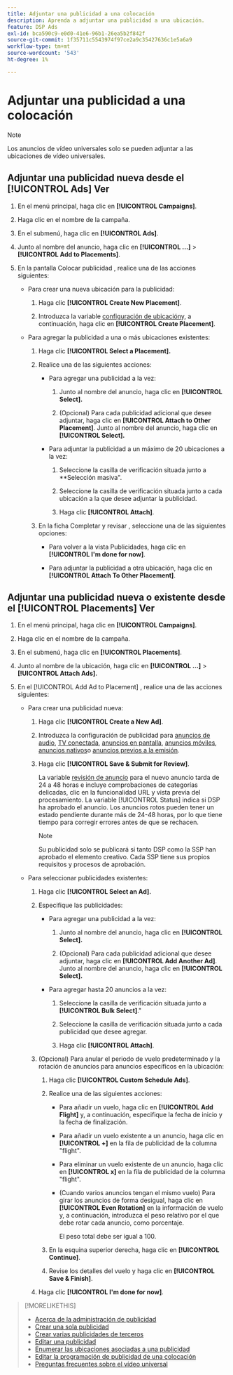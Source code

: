 ```yaml
---
title: Adjuntar una publicidad a una colocación
description: Aprenda a adjuntar una publicidad a una ubicación.
feature: DSP Ads
exl-id: bca590c9-e0d0-41e6-96b1-26ea5b2f842f
source-git-commit: 1f35711c5543974f97ce2a9c35427636c1e5a6a9
workflow-type: tm+mt
source-wordcount: '543'
ht-degree: 1%

---
```


# Adjuntar una publicidad a una colocación

>[!NOTE]
>
>Los anuncios de vídeo universales solo se pueden adjuntar a las ubicaciones de vídeo universales.

## Adjuntar una publicidad nueva desde el [!UICONTROL Ads] Ver

1. En el menú principal, haga clic en **[!UICONTROL Campaigns]**.

1. Haga clic en el nombre de la campaña.

1. En el submenú, haga clic en **[!UICONTROL Ads]**.

1. Junto al nombre del anuncio, haga clic en  **[!UICONTROL ...]** > **[!UICONTROL Add to Placements]**.

1. En la pantalla Colocar publicidad , realice una de las acciones siguientes:

   * Para crear una nueva ubicación para la publicidad:

      1. Haga clic **[!UICONTROL Create New Placement]**.

      1. Introduzca la variable [configuración de ubicación](/help/dsp/campaign-management/placements/placement-settings.md)y, a continuación, haga clic en **[!UICONTROL Create Placement]**.
   * Para agregar la publicidad a una o más ubicaciones existentes:

      1. Haga clic **[!UICONTROL Select a Placement].**

      1. Realice una de las siguientes acciones:

         * Para agregar una publicidad a la vez:

            1. Junto al nombre del anuncio, haga clic en **[!UICONTROL Select].**

            1. (Opcional) Para cada publicidad adicional que desee adjuntar, haga clic en **[!UICONTROL Attach to Other Placement]**. Junto al nombre del anuncio, haga clic en **[!UICONTROL Select].**
         * Para adjuntar la publicidad a un máximo de 20 ubicaciones a la vez:

            1. Seleccione la casilla de verificación situada junto a **Selección masiva&quot;.

            1. Seleccione la casilla de verificación situada junto a cada ubicación a la que desee adjuntar la publicidad.

            1. Haga clic **[!UICONTROL Attach]**.
      1. En la ficha Completar y revisar , seleccione una de las siguientes opciones:

         * Para volver a la vista Publicidades, haga clic en **[!UICONTROL I'm done for now]**.

         * Para adjuntar la publicidad a otra ubicación, haga clic en **[!UICONTROL Attach To Other Placement]**.




## Adjuntar una publicidad nueva o existente desde el [!UICONTROL Placements] Ver

1. En el menú principal, haga clic en **[!UICONTROL Campaigns]**.

1. Haga clic en el nombre de la campaña.

1. En el submenú, haga clic en **[!UICONTROL Placements]**.

1. Junto al nombre de la ubicación, haga clic en  **[!UICONTROL ...]** > **[!UICONTROL Attach Ads].**

1. En el [!UICONTROL Add Ad to Placement] , realice una de las acciones siguientes:

   * Para crear una publicidad nueva:

      1. Haga clic **[!UICONTROL Create a New Ad]**.

      1. Introduzca la configuración de publicidad para [anuncios de audio](ad-settings-audio.md), [TV conectada](ad-settings-connected-tv.md), [anuncios en pantalla](ad-settings-display.md), [anuncios móviles](ad-settings-mobile.md), [anuncios nativos](ad-settings-native.md)o [anuncios previos a la emisión](ad-settings-pre-roll.md).

      1. Haga clic **[!UICONTROL Save & Submit for Review]**.

         La variable [revisión de anuncio](ad-about.md) para el nuevo anuncio tarda de 24 a 48 horas e incluye comprobaciones de categorías delicadas, clic en la funcionalidad URL y vista previa del procesamiento. La variable [!UICONTROL Status] indica si DSP ha aprobado el anuncio. Los anuncios rotos pueden tener un estado pendiente durante más de 24-48 horas, por lo que tiene tiempo para corregir errores antes de que se rechacen.

         >[!NOTE]
         >
         >Su publicidad solo se publicará si tanto DSP como la SSP han aprobado el elemento creativo. Cada SSP tiene sus propios requisitos y procesos de aprobación.
   * Para seleccionar publicidades existentes:

      1. Haga clic **[!UICONTROL Select an Ad].**

      1. Especifique las publicidades:

         * Para agregar una publicidad a la vez:

            1. Junto al nombre del anuncio, haga clic en **[!UICONTROL Select].**

            1. (Opcional) Para cada publicidad adicional que desee adjuntar, haga clic en **[!UICONTROL Add Another Ad]**. Junto al nombre del anuncio, haga clic en **[!UICONTROL Select].**
         * Para agregar hasta 20 anuncios a la vez:

            1. Seleccione la casilla de verificación situada junto a **[!UICONTROL Bulk Select]**.&quot;

            1. Seleccione la casilla de verificación situada junto a cada publicidad que desee agregar.

            1. Haga clic **[!UICONTROL Attach]**.
      1. (Opcional) Para anular el periodo de vuelo predeterminado y la rotación de anuncios para anuncios específicos en la ubicación:

         1. Haga clic **[!UICONTROL Custom Schedule Ads]**.

         1. Realice una de las siguientes acciones:

            * Para añadir un vuelo, haga clic en **[!UICONTROL Add Flight]** y, a continuación, especifique la fecha de inicio y la fecha de finalización.

            * Para añadir un vuelo existente a un anuncio, haga clic en **[!UICONTROL +]** en la fila de publicidad de la columna &quot;flight&quot;.

            * Para eliminar un vuelo existente de un anuncio, haga clic en **[!UICONTROL x]** en la fila de publicidad de la columna &quot;flight&quot;.

            * (Cuando varios anuncios tengan el mismo vuelo) Para girar los anuncios de forma desigual, haga clic en **[!UICONTROL Even Rotation]** en la información de vuelo y, a continuación, introduzca el peso relativo por el que debe rotar cada anuncio, como porcentaje.

               El peso total debe ser igual a 100.
         1. En la esquina superior derecha, haga clic en **[!UICONTROL Continue]**.

         1. Revise los detalles del vuelo y haga clic en **[!UICONTROL Save & Finish]**.
      1. Haga clic **[!UICONTROL I'm done for now]**.






>[!MORELIKETHIS]
>
>* [Acerca de la administración de publicidad](ad-about.md)
>* [Crear una sola publicidad](ad-create.md)
>* [Crear varias publicidades de terceros](ad-create-multiple.md)
>* [Editar una publicidad](ad-edit.md)
>* [Enumerar las ubicaciones asociadas a una publicidad](ad-list-placements.md)
>* [Editar la programación de publicidad de una colocación](/help/dsp/campaign-management/placements/placement-edit-ad-schedule.md)
>* [Preguntas frecuentes sobre el vídeo universal](/help/dsp/campaign-management/faq-universal-video.md)

